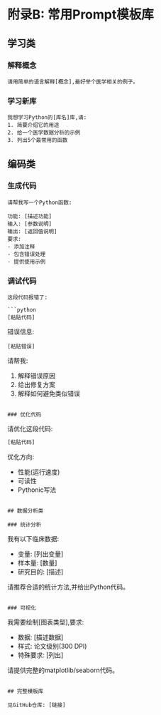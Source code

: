 # 附录B: 常用Prompt模板库

## 学习类

### 解释概念
```
请用简单的语言解释[概念],最好举个医学相关的例子。
```

### 学习新库
```
我想学习Python的[库名]库,请:
1. 简要介绍它的用途
2. 给一个医学数据分析的示例
3. 列出5个最常用的函数
```

## 编码类

### 生成代码
```
请帮我写一个Python函数:

功能: [描述功能]
输入: [参数说明]
输出: [返回值说明]
要求:
- 添加注释
- 包含错误处理
- 提供使用示例
```

### 调试代码
```
这段代码报错了:

```python
[粘贴代码]
```

错误信息:
```
[粘贴错误]
```

请帮我:
1. 解释错误原因
2. 给出修复方案
3. 解释如何避免类似错误
```

### 优化代码
```
请优化这段代码:

```python
[粘贴代码]
```

优化方向:
- 性能(运行速度)
- 可读性
- Pythonic写法
```

## 数据分析类

### 统计分析
```
我有以下临床数据:
- 变量: [列出变量]
- 样本量: [数量]
- 研究目的: [描述]

请推荐合适的统计方法,并给出Python代码。
```

### 可视化
```
我需要绘制[图表类型],要求:
- 数据: [描述数据]
- 样式: 论文级别(300 DPI)
- 特殊要求: [列出]

请提供完整的matplotlib/seaborn代码。
```

## 完整模板库

见GitHub仓库: [链接]
